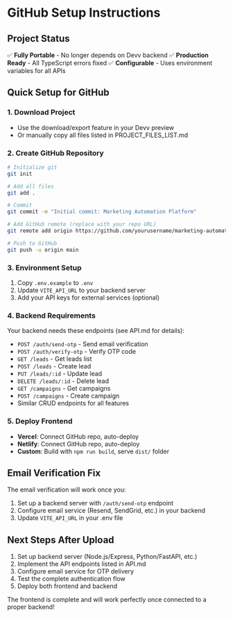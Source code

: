 # GitHub Setup Instructions

## Project Status
✅ **Fully Portable** - No longer depends on Devv backend
✅ **Production Ready** - All TypeScript errors fixed
✅ **Configurable** - Uses environment variables for all APIs

## Quick Setup for GitHub

### 1. Download Project
- Use the download/export feature in your Devv preview
- Or manually copy all files listed in PROJECT_FILES_LIST.md

### 2. Create GitHub Repository
```bash
# Initialize git
git init

# Add all files
git add .

# Commit
git commit -m "Initial commit: Marketing Automation Platform"

# Add GitHub remote (replace with your repo URL)
git remote add origin https://github.com/yourusername/marketing-automation.git

# Push to GitHub
git push -u origin main
```

### 3. Environment Setup
1. Copy `.env.example` to `.env`
2. Update `VITE_API_URL` to your backend server
3. Add your API keys for external services (optional)

### 4. Backend Requirements
Your backend needs these endpoints (see API.md for details):
- `POST /auth/send-otp` - Send email verification
- `POST /auth/verify-otp` - Verify OTP code
- `GET /leads` - Get leads list
- `POST /leads` - Create lead
- `PUT /leads/:id` - Update lead
- `DELETE /leads/:id` - Delete lead
- `GET /campaigns` - Get campaigns
- `POST /campaigns` - Create campaign
- Similar CRUD endpoints for all features

### 5. Deploy Frontend
- **Vercel**: Connect GitHub repo, auto-deploy
- **Netlify**: Connect GitHub repo, auto-deploy  
- **Custom**: Build with `npm run build`, serve `dist/` folder

## Email Verification Fix
The email verification will work once you:
1. Set up a backend server with `/auth/send-otp` endpoint
2. Configure email service (Resend, SendGrid, etc.) in your backend
3. Update `VITE_API_URL` in your .env file

## Next Steps After Upload
1. Set up backend server (Node.js/Express, Python/FastAPI, etc.)
2. Implement the API endpoints listed in API.md
3. Configure email service for OTP delivery
4. Test the complete authentication flow
5. Deploy both frontend and backend

The frontend is complete and will work perfectly once connected to a proper backend!